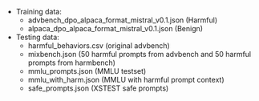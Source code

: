 * Training data:
  - advbench_dpo_alpaca_format_mistral_v0.1.json  (Harmful)
  - alpaca_dpo_alpaca_format_mistral_v0.1.json  (Benign)
* Testing data:
  - harmful_behaviors.csv  (original advbench)
  - mixbench.json  (50 harmful prompts from advbench and 50 harmful prompts from harmbench)
  - mmlu_prompts.json  (MMLU testset)
  - mmlu_with_harm.json  (MMLU with harmful prompt context)
  - safe_prompts.json (XSTEST safe prompts)
